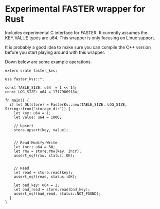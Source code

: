 # Experimental FASTER wrapper for Rust

Includes experimental C interface for FASTER. It currently assumes the KEY,VALUE types are u64. This wrapper is only focusing on Linux support. 


It is probably a good idea to make sure you can compile the C++ version before you start playing around with this wrapper.


Down below are some example operations. 

```rust,no_run
extern crate faster_kvs;

use faster_kvs::*;

const TABLE_SIZE: u64  = 1 << 14;
const LOG_SIZE: u64 = 17179869184;

fn main() {
  if let Ok(store) = FasterKv::new(TABLE_SIZE, LOG_SIZE, String::from("storage_dir")) {
    let key: u64 = 1;
    let value: u64 = 1000;

    // Upsert
    store.upsert(key, value);


    // Read-Modify-Write
    let incr: u64 = 50;
    let rmw = store.rmw(key, incr);
    assert_eq!(rmw, status::OK);


    // Read
    let read = store.read(key);
    assert_eq!(read, status::OK);

    let bad_key: u64 = 2;
    let bad_read = store.read(bad_key);
    assert_eq!(bad_read, status::NOT_FOUND);
  }
}
```

